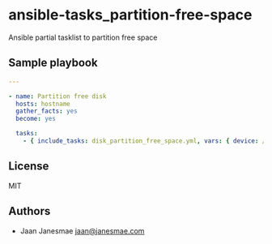 # ansible-tasks_partition-free-space

Ansible partial tasklist to partition free space

## Sample playbook

```yaml
---

- name: Partition free disk
  hosts: hostname
  gather_facts: yes
  become: yes

  tasks:
    - { include_tasks: disk_partition_free_space.yml, vars: { device: /dev/sda, unit: MiB, vg: os } }
```

## License

MIT

## Authors

* Jaan Janesmae <jaan@janesmae.com>
